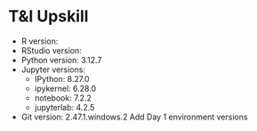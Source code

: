 # T&I Upskill

- R version: <your R.version.string>
- RStudio version: <your RStudio version>
- Python version: 3.12.7
- Jupyter versions:
  - IPython: 8.27.0
  - ipykernel: 6.28.0
  - notebook: 7.2.2
  - jupyterlab: 4.2.5
- Git version: 2.47.1.windows.2
Add Day 1 environment versions
